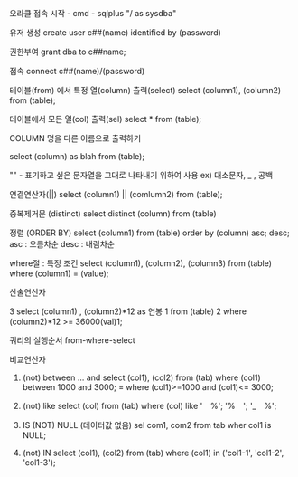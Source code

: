 오라클 접속
시작 - cmd - sqlplus "/ as sysdba"

유저 생성
create user c##(name)
identified by (password)

권한부여
grant dba to c##name;

접속
connect c##(name)/(password)

테이블(from) 에서 특정 열(column) 출력(select)
select (column1), (column2)
 from (table);

테이블에서 모든 열(col) 출력(sel)
select *
 from (table);

COLUMN 명을 다른 이름으로 출력하기

select (column) as blah
 from (table);

"" - 표기하고 싶은 문자열을 그대로 나타내기 위하여 사용 ex) 대소문자, _ , 공백

연결연산자(||)
select (column1) || (comlumn2)
 from (table);

중복제거문 (distinct)
select distinct (column)
 from (table)

정렬 (ORDER BY)
select (column1)
 from (table)
 order by (column) asc;
	          desc;
asc : 오름차순
desc : 내림차순
 
where절 : 특정 조건
select (column1), (column2), (column3)
 from (table)
 where (column1) = (value);

산술연산자 

3 select (column1) , (column2)*12 as 연봉
1 from (table) 
2 where (column2)*12 >= 36000(val)1;

쿼리의 실행순서 from-where-select

비교연산자
1. (not) between ... and
select (col1), (col2)
 from (tab)
 where (col1) between 1000 and 3000;
= where (col1)>=1000 and (col1)<= 3000;

2. (not) like
select (col)
 from (tab)
 where (col) like '　%';
	         '%　';
	         '_　%';
3. IS (NOT) NULL (데이터값 없음)
sel com1, com2
 from tab
 wher col1 is NULL;

4. (not) IN 
select (col1), (col2)
 from (tab)
 where (col1) in ('col1-1', 'col1-2', 'col1-3');
	      
